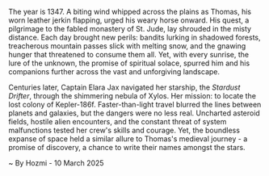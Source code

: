 
The year is 1347.  A biting wind whipped across the plains as Thomas, his worn leather jerkin flapping, urged his weary horse onward.  His quest, a pilgrimage to the fabled monastery of St. Jude, lay shrouded in the misty distance.  Each day brought new perils: bandits lurking in shadowed forests, treacherous mountain passes slick with melting snow, and the gnawing hunger that threatened to consume them all.  Yet, with every sunrise, the lure of the unknown, the promise of spiritual solace, spurred him and his companions further across the vast and unforgiving landscape.

Centuries later, Captain Elara Jax navigated her starship, the *Stardust Drifter*, through the shimmering nebula of Xylos.  Her mission: to locate the lost colony of Kepler-186f.  Faster-than-light travel blurred the lines between planets and galaxies, but the dangers were no less real.  Uncharted asteroid fields, hostile alien encounters, and the constant threat of system malfunctions tested her crew's skills and courage.  Yet, the boundless expanse of space held a similar allure to Thomas's medieval journey - a promise of discovery, a chance to write their names amongst the stars.

~ By Hozmi - 10 March 2025
